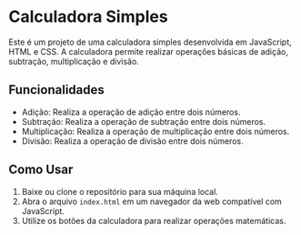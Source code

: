 # Calculadora Simples

Este é um projeto de uma calculadora simples desenvolvida em JavaScript, HTML e CSS. A calculadora permite realizar operações básicas de adição, subtração, multiplicação e divisão.

## Funcionalidades

- Adição: Realiza a operação de adição entre dois números.
- Subtração: Realiza a operação de subtração entre dois números.
- Multiplicação: Realiza a operação de multiplicação entre dois números.
- Divisão: Realiza a operação de divisão entre dois números.

## Como Usar

1. Baixe ou clone o repositório para sua máquina local.
2. Abra o arquivo `index.html` em um navegador da web compatível com JavaScript.
3. Utilize os botões da calculadora para realizar operações matemáticas.


